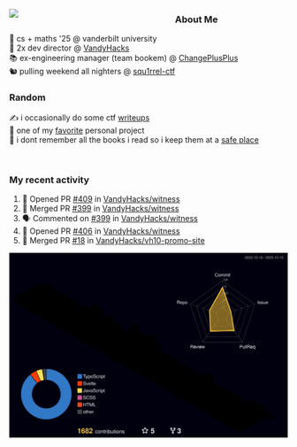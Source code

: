 <!-- 
Hey what are you doing here? 
I admire your curiosity tho
Shoot me an email (zinean00 at gmail dot com)
Let's connect! 
-->

<p float="left">
  <img src='https://imgur.com/nGM66Ev.png' width='300' align="left">
  <p>
    
  <h3>About Me</h3>
  🏫 cs + maths '25 @ vanderbilt university <br>
  🌊 2x dev director @ <a href="https://github.com/vandyhacks">VandyHacks</a> <br>
  📚 ex-engineering manager (team bookem) @ <a href="https://github.com/changeplusplusvandy">ChangePlusPlus<a> <br>
  🐿 pulling weekend all nighters @ <a href="https://github.com/squ1rrel-ctf">squ1rrel-ctf</a> <br>
  
  <h3>Random</h3>
  ✍️ i occasionally do some ctf <a href="https://squ1rrel.dev/author/zineanteoh">writeups</a> <br>
  📱 one of my <a href="https://github.com/zineanteoh/vinkybox-app">favorite</a> personal project<br>
  📖 i dont remember all the books i read so i keep them at a <a href="https://www.goodreads.com/user/show/80901669-zi">safe place</a>
  </p>
  
</p>

<br>
<!-- <i>generated by <a href="https://labs.openai.com/s/0hW1r6PFYo3Zh0a7UoxK2AMp" target="_blank">dall-e 2</a></i> -->

<h3>My recent activity</h3>

<!--START_SECTION:activity-->
1. 💪 Opened PR [#409](https://github.com/VandyHacks/witness/pull/409) in [VandyHacks/witness](https://github.com/VandyHacks/witness)
2. 🎉 Merged PR [#399](https://github.com/VandyHacks/witness/pull/399) in [VandyHacks/witness](https://github.com/VandyHacks/witness)
3. 🗣 Commented on [#399](https://github.com/VandyHacks/witness/pull/399#issuecomment-1760674063) in [VandyHacks/witness](https://github.com/VandyHacks/witness)
4. 💪 Opened PR [#406](https://github.com/VandyHacks/witness/pull/406) in [VandyHacks/witness](https://github.com/VandyHacks/witness)
5. 🎉 Merged PR [#18](https://github.com/VandyHacks/vh10-promo-site/pull/18) in [VandyHacks/vh10-promo-site](https://github.com/VandyHacks/vh10-promo-site)
<!--END_SECTION:activity-->

![](./profile-3d-contrib/profile-night-rainbow.svg)
